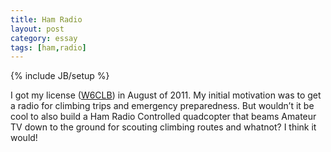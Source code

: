```yaml
---
title: Ham Radio
layout: post
category: essay
tags: [ham,radio]
---
```

{% include JB/setup %}

I got my license ([W6CLB](http://wireless2.fcc.gov/UlsApp/UlsSearch/license.jsp?licKey=3316770)) in August of 2011. My initial motivation was to get a radio for climbing trips and emergency preparedness. But wouldn’t it be cool to also build a Ham Radio Controlled quadcopter that beams Amateur TV down to the ground for scouting climbing routes and whatnot? I think it would!
